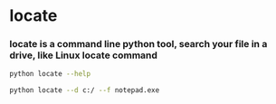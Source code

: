 # locate
### locate is a command line python tool, search your file in a drive, like Linux locate command

```bash
python locate --help
```

```bash
python locate --d c:/ --f notepad.exe
```

